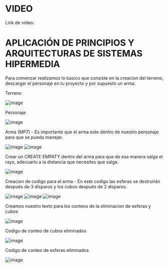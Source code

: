 # VIDEO
Link de video: 
# APLICACIÓN DE PRINCIPIOS Y ARQUITECTURAS DE SISTEMAS HIPERMEDIA
Para comenzar realizamos lo basico que consiste en la creacion del terreno, descargar el personaje en tu proyecto y por supuesto un arma.

Terreno

![image](https://github.com/f11v/Disparo/assets/146761375/49b6923e-4265-4ee6-a991-aff7d50d9ccf)

Personaje

![image](https://github.com/f11v/Disparo/assets/146761375/0dbfbcf2-0e32-48ff-93e9-4842641f1206)

Arma (MP7) - Es importante que el arma este dentro de nuestro personaje para que se pueda manejar.

![image](https://github.com/f11v/Disparo/assets/146761375/7e57c39a-0959-4e97-878a-d16f7b396cd3)
![image](https://github.com/f11v/Disparo/assets/146761375/f418ca64-56c1-4f8c-a0b4-e8310803f68d)




Crear un CREATE EMPATY dentro del arma para que de esa manera salga el rayo, adecuarlo a la distancia que necesites que salga.

![image](https://github.com/f11v/Disparo/assets/146761375/3706ce3b-e9e0-4cac-b1d2-fad1bcd27b36)



Creacion de codigo para el arma - En este codigo las esferas se destruirán después de 3 dísparos y los cubos después de 2 dísparos.

![image](https://github.com/f11v/Disparo/assets/146761375/546add1f-e4d0-4a45-8b74-aea2d16bea8d)
![image](https://github.com/f11v/Disparo/assets/146761375/7716f02c-312b-4412-a82d-4e6190f2de9a)
![image](https://github.com/f11v/Disparo/assets/146761375/323df5e7-2bef-456e-a985-ecfbe5ffeeab)



Creamos nuestro texto para los conteos de la eliminacion de esferas y cubos

![image](https://github.com/f11v/Disparo/assets/146761375/8c28ba01-83e8-44e2-9db0-65a9156ba7d9)


Codigo de conteo de cubos eliminados

![image](https://github.com/f11v/Disparo/assets/146761375/d67a2ceb-9de8-4c6a-888e-439d3c79b0ba)



Codigo de conteo de esferas eliminados

![image](https://github.com/f11v/Disparo/assets/146761375/4088b18f-4530-447f-b003-1b9ca415e8cc)


